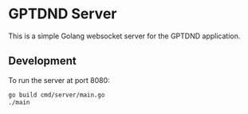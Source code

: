 # GPTDND Server

This is a simple Golang websocket server for the GPTDND application.

## Development

To run the server at port 8080:

```bash
go build cmd/server/main.go
./main
```
